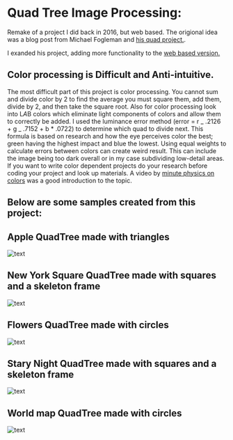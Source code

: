 # Quad Tree Image Processing:

Remake of a project I did back in 2016, but web based. The origional idea was a blog post from Michael Fogleman and [his quad project.](https://github.com/fogleman/Quads).

I exanded his project, adding more functionality to the [web based version.](https://andrewvetovitz.com/static/quad-tree/)

## Color processing is Difficult and Anti-intuitive.

The most difficult part of this project is color processing. You cannot sum and divide color by 2 to find the average you must square them, add them, divide by 2, and then take the square root. Also for color processing look into L*A*B colors which eliminate light components of colors and allow them to correctly be added.
I used the luminance error method (error = r _ .2126 + g _ .7152 + b \* .0722) to determine which quad to divide next. This formula is based on research and how the eye perceives color the best; green having the highest impact and blue the lowest. Using equal weights to calculate errors between colors can create weird result. This can include the image being too dark overall or in my case subdividing low-detail areas. If you want to write color dependent projects do your research before coding your project and look up materials. A video by [minute physics on colors](https://www.youtube.com/watch?v=LKnqECcg6Gw) was a good introduction to the topic.

## Below are some samples created from this project:

## Apple QuadTree made with triangles

![text](http://i.imgur.com/gL5rbNb.png, "Apple QuadTree made with triangles")

## New York Square QuadTree made with squares and a skeleton frame

![text](http://i.imgur.com/yIHrweL.png, "New York square made with squares and skeleton frame")

## Flowers QuadTree made with circles

![text](http://i.imgur.com/7XjNu91.png, "Flowers QuadTree made with circles")

## Stary Night QuadTree made with squares and a skeleton frame

![text](http://i.imgur.com/SURBJY9.png, "Starry Night made with squares and skeleton frame")

## World map QuadTree made with circles

![text](http://i.imgur.com/uAaeL8O.png, "World map made with circles")
